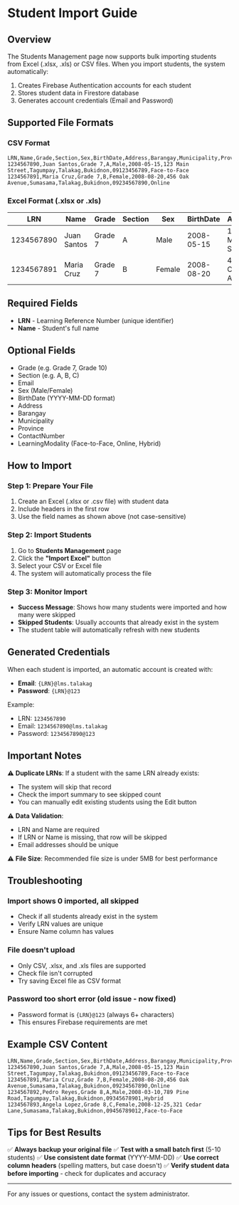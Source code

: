 # Student Import Guide

## Overview
The Students Management page now supports bulk importing students from Excel (.xlsx, .xls) or CSV files. When you import students, the system automatically:
1. Creates Firebase Authentication accounts for each student
2. Stores student data in Firestore database
3. Generates account credentials (Email and Password)

## Supported File Formats

### CSV Format
```csv
LRN,Name,Grade,Section,Sex,BirthDate,Address,Barangay,Municipality,Province,ContactNumber,LearningModality
1234567890,Juan Santos,Grade 7,A,Male,2008-05-15,123 Main Street,Tagumpay,Talakag,Bukidnon,09123456789,Face-to-Face
1234567891,Maria Cruz,Grade 7,B,Female,2008-08-20,456 Oak Avenue,Sumasama,Talakag,Bukidnon,09234567890,Online
```

### Excel Format (.xlsx or .xls)
| LRN | Name | Grade | Section | Sex | BirthDate | Address | Barangay | Municipality | Province | ContactNumber | LearningModality |
|-----|------|-------|---------|-----|-----------|---------|----------|--------------|----------|----------------|------------------|
| 1234567890 | Juan Santos | Grade 7 | A | Male | 2008-05-15 | 123 Main Street | Tagumpay | Talakag | Bukidnon | 09123456789 | Face-to-Face |
| 1234567891 | Maria Cruz | Grade 7 | B | Female | 2008-08-20 | 456 Oak Avenue | Sumasama | Talakag | Bukidnon | 09234567890 | Online |

## Required Fields
- **LRN** - Learning Reference Number (unique identifier)
- **Name** - Student's full name

## Optional Fields
- Grade (e.g. Grade 7, Grade 10)
- Section (e.g. A, B, C)
- Email
- Sex (Male/Female)
- BirthDate (YYYY-MM-DD format)
- Address
- Barangay
- Municipality
- Province
- ContactNumber
- LearningModality (Face-to-Face, Online, Hybrid)

## How to Import

### Step 1: Prepare Your File
1. Create an Excel (.xlsx or .csv file) with student data
2. Include headers in the first row
3. Use the field names as shown above (not case-sensitive)

### Step 2: Import Students
1. Go to **Students Management** page
2. Click the **"Import Excel"** button
3. Select your CSV or Excel file
4. The system will automatically process the file

### Step 3: Monitor Import
- **Success Message**: Shows how many students were imported and how many were skipped
- **Skipped Students**: Usually accounts that already exist in the system
- The student table will automatically refresh with new students

## Generated Credentials

When each student is imported, an automatic account is created with:
- **Email**: `{LRN}@lms.talakag`
- **Password**: `{LRN}@123`

Example:
- LRN: `1234567890`
- Email: `1234567890@lms.talakag`
- Password: `1234567890@123`

## Important Notes

⚠️ **Duplicate LRNs**: If a student with the same LRN already exists:
- The system will skip that record
- Check the import summary to see skipped count
- You can manually edit existing students using the Edit button

⚠️ **Data Validation**:
- LRN and Name are required
- If LRN or Name is missing, that row will be skipped
- Email addresses should be unique

⚠️ **File Size**: Recommended file size is under 5MB for best performance

## Troubleshooting

### Import shows 0 imported, all skipped
- Check if all students already exist in the system
- Verify LRN values are unique
- Ensure Name column has values

### File doesn't upload
- Only CSV, .xlsx, and .xls files are supported
- Check file isn't corrupted
- Try saving Excel file as CSV format

### Password too short error (old issue - now fixed)
- Password format is `{LRN}@123` (always 6+ characters)
- This ensures Firebase requirements are met

## Example CSV Content

```csv
LRN,Name,Grade,Section,Sex,BirthDate,Address,Barangay,Municipality,Province,ContactNumber,LearningModality
1234567890,Juan Santos,Grade 7,A,Male,2008-05-15,123 Main Street,Tagumpay,Talakag,Bukidnon,09123456789,Face-to-Face
1234567891,Maria Cruz,Grade 7,B,Female,2008-08-20,456 Oak Avenue,Sumasama,Talakag,Bukidnon,09234567890,Online
1234567892,Pedro Reyes,Grade 8,A,Male,2008-03-10,789 Pine Road,Tagumpay,Talakag,Bukidnon,09345678901,Hybrid
1234567893,Angela Lopez,Grade 8,C,Female,2008-12-25,321 Cedar Lane,Sumasama,Talakag,Bukidnon,09456789012,Face-to-Face
```

## Tips for Best Results

✅ **Always backup your original file**
✅ **Test with a small batch first** (5-10 students)
✅ **Use consistent date format** (YYYY-MM-DD)
✅ **Use correct column headers** (spelling matters, but case doesn't)
✅ **Verify student data before importing** - check for duplicates and accuracy

---

For any issues or questions, contact the system administrator.
